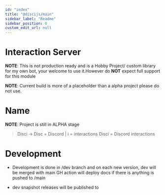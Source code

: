 ```yaml
---
id: "index"
title: "@discijs/main"
sidebar_label: "Readme"
sidebar_position: 0
custom_edit_url: null
---
```


# Interaction Server

**NOTE**: This is not production ready and is a Hobby Project/ custom library for my own bot, your welcome to use it.However do **NOT** expect full support for this module 

**NOTE**: Current build is more of a placeholder than a alpha project please do not use.
# Name

**NOTE**: Project is still in ALPHA stage 

> Disci -> Disc = Discord | i = interactions
> Disci = Discord interactions

# Development

* Development is done in /dev branch and on each new version, dev will be merged with main
GH action will deploy docs if there is anything is pushed to /main

* dev snapshot releases will be published to
